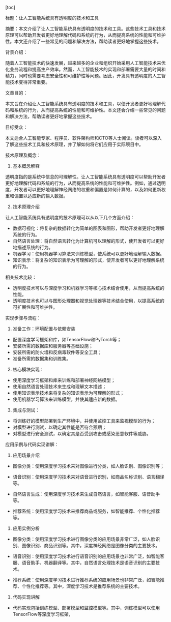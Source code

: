
[toc]                    
                
                
标题：让人工智能系统具有透明度的技术和工具

摘要：本文介绍了让人工智能系统具有透明度的技术和工具。这些技术工具和技术原理可以帮助开发者更好地理解代码和系统的行为，从而提高系统的性能和可维护性。本文还介绍了一些常见的问题和解决方法，帮助读者更好地掌握这些技术。

背景介绍：

随着人工智能技术的快速发展，越来越多的企业和组织开始采用人工智能技术来优化业务流程和提高生产效率。然而，人工智能技术的实现和部署需要大量的时间和精力，同时也需要考虑安全性和可维护性等问题。因此，开发具有透明度的人工智能技术变得非常重要。

文章目的：

本文旨在介绍让人工智能系统具有透明度的技术和工具，以便开发者更好地理解代码和系统的行为，从而提高系统的性能和可维护性。本文还会介绍一些常见的问题和解决方法，帮助读者更好地掌握这些技术。

目标受众：

本文适合人工智能专家、程序员、软件架构师和CTO等人士阅读。读者可以深入了解这些技术工具和技术原理，并了解如何将它们应用于实际项目中。

技术原理及概念：

1. 基本概念解释

透明度指的是系统中信息的可理解性。让人工智能系统具有透明度可以帮助开发者更好地理解代码和系统的行为，从而提高系统的性能和可维护性。例如，通过透明度，开发者可以更好地理解神经网络的权重和偏置是如何计算的，以及如何更新权重和偏置以适应新的输入数据。

2. 技术原理介绍

让人工智能系统具有透明度的技术原理可以从以下几个方面介绍：

- 数据可视化：将复杂的数据转化为简单的图表和图形，帮助开发者更好地理解系统的行为。
- 自然语言处理：将自然语言转化为计算机可以理解的形式，使开发者可以更好地描述系统的行为。
- 机器学习：使用机器学习算法来训练模型，使系统可以更好地理解输入数据。
- 知识表示：将复杂的知识表示为可理解的形式，使开发者可以更好地理解系统的行为。

相关技术比较：

- 透明度技术可以与深度学习和机器学习等核心技术结合使用，从而提高系统的性能。
- 透明度技术也可以与图形处理器和视觉处理器等技术结合使用，以提高系统的可扩展性和可维护性。

实现步骤与流程：

1. 准备工作：环境配置与依赖安装

- 配置深度学习框架和库，如TensorFlow和PyTorch等；
- 安装所需的数据库和服务器等基础设施；
- 安装所需的防火墙和反病毒软件等安全工具；
- 准备所需的数据集和训练集。

2. 核心模块实现：

- 使用深度学习框架和库来训练和部署神经网络模型；
- 使用自然语言处理技术来生成和理解文本描述；
- 使用知识表示技术来将复杂的知识表示为可理解的形式；
- 使用机器学习算法来训练模型，并使其适应新的数据。

3. 集成与测试：

- 将训练好的模型部署到生产环境中，并使用监控工具来监视模型的行为；
- 对模型进行测试，以确定其性能是否符合预期；
- 对模型进行安全测试，以确定其是否受到攻击或感染恶意软件等威胁。

应用示例与代码实现讲解：

1. 应用场景介绍

- 图像分类：使用深度学习技术来对图像进行分类，如人脸识别、图像识别等；
- 语音识别：使用深度学习技术来对语音进行识别，如商品名称识别、语言翻译等。

- 自然语言生成：使用深度学习技术来生成自然语言，如智能客服、语音助手等。

- 推荐系统：使用深度学习技术来推荐商品或服务，如智能推荐、个性化推荐等。

1. 应用实例分析

- 图像分类：使用深度学习技术进行图像分类的应用场景非常广泛，如人脸识别、图像识别、商品识别等。其中，深度神经网络是图像分类的主要技术。

- 语音识别：使用深度学习技术进行语音识别的应用场景也非常广泛，如智能客服、语音助手、机器翻译等。其中，自然语言处理技术是语音识别的主要技术。

- 推荐系统：使用深度学习技术进行推荐系统的应用场景也非常广泛，如智能推荐、个性化推荐等。其中，深度学习技术是推荐系统的主要技术。

1. 代码实现讲解

- 代码实现包括训练模型、部署模型和监控模型等。其中，训练模型可以使用TensorFlow等深度学习框架，

